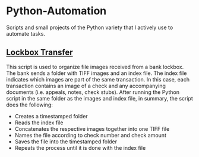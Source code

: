 # Python-Automation
Scripts and small projects of the Python variety that I actively use to automate tasks.

## [Lockbox Transfer](https://github.com/recordofloaduswar/Python/blob/ebac85152eeb8f78a1a611f0a38272b450b28154/Automation/Lockbox%20Transfer.py)
This script is used to organize file images received from a bank lockbox. The bank sends a folder with TIFF images and an index file. The index file indicates which images are part of the same transaction. In this case, each transaction contains an image of a check and any accompanying documents (i.e. appeals, notes, check stubs). After running the Python script in the same folder as the images and index file, in summary, the script does the following:
- Creates a timestamped folder
- Reads the index file
- Concatenates the respective images together into one TIFF file
- Names the file according to check number and check amount
- Saves the file into the timestamped folder
- Repeats the process until it is done with the index file

